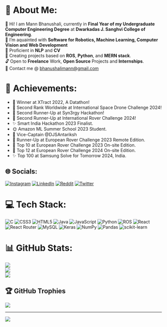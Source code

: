 # 💫 About Me:

🤝 Hi! I am Mann Bhanushali, currently in <strong>Final Year of my Undergraduate Computer Engineering Degree</strong> at <b>Dwarkadas J. Sanghvi College of Engineering</b>.<br>🌱 I’m aquainted with <b>Software for Robotics, Machine Learning, Computer Vision and Web Development</b> <br>🎯 Proficient in <b>NLP</b> and <b>CV</b> <br>🧠 Creating projects based on <b>ROS</b>, <b>Python</b>, and <b>MERN stack</b>.<br>🔓 Open to <b>Freelance</b> Work, <b>Open Source</b> Projects and <b>Internships</b>.<br>📧 Contact me @ bhanushalimann@gmail.com

# 🏅 Achievements:
<ul>
<li>🥇 Winner at XTract 2022, A Datathon!</li>
<li>🥈 Second Rank Worldwide at International Space Drone Challenge 2024!</li>
<li>🥉 Second Runner-Up at Syn3rgy Hackathon!</li>
<li>🥉 Second Runner-Up at International Rover Challenge 2024!</li>
<li>✨ Smart India Hackathon 2023 Finalist.</li>
<li>🌞 Amazon ML Summer School 2023 Student.</li>
<li>🥼 Vice-Captain @DJSAntariksh</li>
<li>🎇 Runner-Up at European Rover Challenge 2023 Remote Edition.</li>
<li>🎇 Top 10 at European Rover Challenge 2023 On-site Edition.</li>
<li>🎇 Top 12 at European Rover Challenge 2024 On-site Edition.</li>
<li>✨ Top 100 at Samsung Solve for Tomorrow 2024, India.</li>

</ul>

## 🌐 Socials:
[![Instagram](https://img.shields.io/badge/Instagram-%23E4405F.svg?logo=Instagram&logoColor=white)](https://instagram.com/inn0m3r) [![LinkedIn](https://img.shields.io/badge/LinkedIn-%230077B5.svg?logo=linkedin&logoColor=white)](https://linkedin.com/in/innomer) [![Reddit](https://img.shields.io/badge/Reddit-%23FF4500.svg?logo=Reddit&logoColor=white)](https://reddit.com/user/Innomer) [![Twitter](https://img.shields.io/badge/Twitter-%231DA1F2.svg?logo=Twitter&logoColor=white)](https://twitter.com/Innomer1) 

# 💻 Tech Stack:
![C](https://img.shields.io/badge/c-%2300599C.svg?style=flat&logo=c&logoColor=white) ![CSS3](https://img.shields.io/badge/css3-%231572B6.svg?style=flat&logo=css3&logoColor=white) ![HTML5](https://img.shields.io/badge/html5-%23E34F26.svg?style=flat&logo=html5&logoColor=white) ![Java](https://img.shields.io/badge/java-%23ED8B00.svg?style=flat&logo=java&logoColor=white) ![JavaScript](https://img.shields.io/badge/javascript-%23323330.svg?style=flat&logo=javascript&logoColor=%23F7DF1E) ![Python](https://img.shields.io/badge/python-3670A0?style=flat&logo=python&logoColor=ffdd54) ![ROS](https://img.shields.io/badge/ros-%230A0FF9.svg?style=flat&logo=ros&logoColor=white) ![React](https://img.shields.io/badge/react-%2320232a.svg?style=flat&logo=react&logoColor=%2361DAFB) ![React Router](https://img.shields.io/badge/React_Router-CA4245?style=flat&logo=react-router&logoColor=white) ![MySQL](https://img.shields.io/badge/mysql-%2300f.svg?style=flat&logo=mysql&logoColor=white) ![Keras](https://img.shields.io/badge/Keras-%23D00000.svg?style=flat&logo=Keras&logoColor=white) ![NumPy](https://img.shields.io/badge/numpy-%23013243.svg?style=flat&logo=numpy&logoColor=white) ![Pandas](https://img.shields.io/badge/pandas-%23150458.svg?style=flat&logo=pandas&logoColor=white) ![scikit-learn](https://img.shields.io/badge/scikit--learn-%23F7931E.svg?style=flat&logo=scikit-learn&logoColor=white)
# 📊 GitHub Stats:
![](https://github-readme-stats.vercel.app/api?username=Innomer&theme=dark&hide_border=false&include_all_commits=true&count_private=true)<br/>
![](https://github-readme-streak-stats.herokuapp.com/?user=Innomer&theme=dark&hide_border=false)<br/>
![](https://github-readme-stats.vercel.app/api/top-langs/?username=Innomer&theme=dark&hide_border=false&include_all_commits=true&count_private=false&layout=compact)

## 🏆 GitHub Trophies
![](https://github-profile-trophy.vercel.app/?username=Innomer&theme=radical&no-frame=false&no-bg=false&margin-w=4)

---
[![](https://visitcount.itsvg.in/api?id=Innomer&icon=2&color=0)](https://visitcount.itsvg.in)
